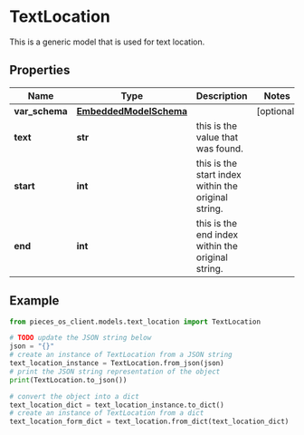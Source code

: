 # TextLocation

This is a generic model that is used for text location.

## Properties

Name | Type | Description | Notes
------------ | ------------- | ------------- | -------------
**var_schema** | [**EmbeddedModelSchema**](EmbeddedModelSchema) |  | [optional] 
**text** | **str** | this is the value that was found. | 
**start** | **int** | this is the start index within the original string. | 
**end** | **int** | this is the end index within the original string. | 

## Example

```python
from pieces_os_client.models.text_location import TextLocation

# TODO update the JSON string below
json = "{}"
# create an instance of TextLocation from a JSON string
text_location_instance = TextLocation.from_json(json)
# print the JSON string representation of the object
print(TextLocation.to_json())

# convert the object into a dict
text_location_dict = text_location_instance.to_dict()
# create an instance of TextLocation from a dict
text_location_form_dict = text_location.from_dict(text_location_dict)
```


